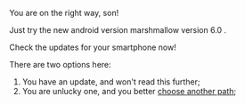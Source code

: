 You are on the right way, son!

Just try the new android version marshmallow version 6.0 .

Check the updates for your smartphone now!


There are two options here:

1. You have an update, and won't read this further;
2. You are unlucky one, and you better [choose another path](../marshmallow.md);